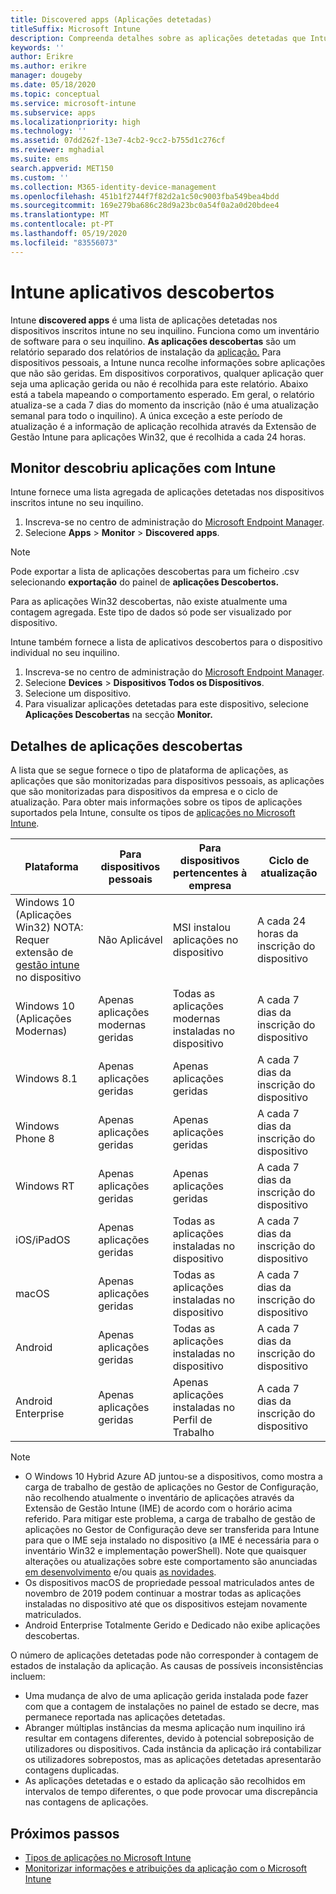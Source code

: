 ```yaml
---
title: Discovered apps (Aplicações detetadas)
titleSuffix: Microsoft Intune
description: Compreenda detalhes sobre as aplicações detetadas que Intune encontrou num dispositivo.
keywords: ''
author: Erikre
ms.author: erikre
manager: dougeby
ms.date: 05/18/2020
ms.topic: conceptual
ms.service: microsoft-intune
ms.subservice: apps
ms.localizationpriority: high
ms.technology: ''
ms.assetid: 07dd262f-13e7-4cb2-9cc2-b755d1c276cf
ms.reviewer: mghadial
ms.suite: ems
search.appverid: MET150
ms.custom: ''
ms.collection: M365-identity-device-management
ms.openlocfilehash: 451b1f2744f7f82d2a1c50c9003fba549bea4bdd
ms.sourcegitcommit: 169e279ba686c28d9a23bc0a54f0a2a0d20bdee4
ms.translationtype: MT
ms.contentlocale: pt-PT
ms.lasthandoff: 05/19/2020
ms.locfileid: "83556073"
---
```

# <a name="intune-discovered-apps"></a>Intune aplicativos descobertos

Intune **discovered apps** é uma lista de aplicações detetadas nos dispositivos inscritos intune no seu inquilino. Funciona como um inventário de software para o seu inquilino. **As aplicações descobertas** são um relatório separado dos relatórios de instalação da [aplicação.](apps-monitor.md) Para dispositivos pessoais, a Intune nunca recolhe informações sobre aplicações que não são geridas. Em dispositivos corporativos, qualquer aplicação quer seja uma aplicação gerida ou não é recolhida para este relatório. Abaixo está a tabela mapeando o comportamento esperado. Em geral, o relatório atualiza-se a cada 7 dias do momento da inscrição (não é uma atualização semanal para todo o inquilino). A única exceção a este período de atualização é a informação de aplicação recolhida através da Extensão de Gestão Intune para aplicações Win32, que é recolhida a cada 24 horas.

## <a name="monitor-discovered-apps-with-intune"></a>Monitor descobriu aplicações com Intune

Intune fornece uma lista agregada de aplicações detetadas nos dispositivos inscritos intune no seu inquilino.

1. Inscreva-se no centro de administração do [Microsoft Endpoint Manager](https://go.microsoft.com/fwlink/?linkid=2109431).
2. Selecione **Apps**  >  **Monitor**  >  **Discovered apps**.

>[!NOTE]
>Pode exportar a lista de aplicações descobertas para um ficheiro .csv selecionando **exportação** do painel de **aplicações Descobertos.**
>
>Para as aplicações Win32 descobertas, não existe atualmente uma contagem agregada. Este tipo de dados só pode ser visualizado por dispositivo.

Intune também fornece a lista de aplicativos descobertos para o dispositivo individual no seu inquilino.

1. Inscreva-se no centro de administração do [Microsoft Endpoint Manager](https://go.microsoft.com/fwlink/?linkid=2109431).
2. Selecione **Devices**  >  **Dispositivos Todos os Dispositivos**.
3. Selecione um dispositivo.
4. Para visualizar aplicações detetadas para este dispositivo, selecione **Aplicações Descobertas** na secção **Monitor.**

## <a name="details-of-discovered-apps"></a>Detalhes de aplicações descobertas

A lista que se segue fornece o tipo de plataforma de aplicações, as aplicações que são monitorizadas para dispositivos pessoais, as aplicações que são monitorizadas para dispositivos da empresa e o ciclo de atualização. Para obter mais informações sobre os tipos de aplicações suportados pela Intune, consulte os tipos de [aplicações no Microsoft Intune](apps-add.md#app-types-in-microsoft-intune).

| Plataforma | Para dispositivos pessoais | Para dispositivos pertencentes à empresa | Ciclo de atualização |
|------------------------------------------------------------------------|----------------------------------|--------------------------------------------------|---------------------------------------|
| Windows 10 (Aplicações Win32) NOTA: Requer extensão de [gestão intune](intune-management-extension.md) no dispositivo | Não Aplicável | MSI instalou aplicações no dispositivo | A cada 24 horas da inscrição do dispositivo |
| Windows 10 (Aplicações Modernas) | Apenas aplicações modernas geridas | Todas as aplicações modernas instaladas no dispositivo | A cada 7 dias da inscrição do dispositivo |
| Windows 8.1 | Apenas aplicações geridas | Apenas aplicações geridas | A cada 7 dias da inscrição do dispositivo |
| Windows Phone 8 | Apenas aplicações geridas | Apenas aplicações geridas | A cada 7 dias da inscrição do dispositivo |
| Windows RT | Apenas aplicações geridas | Apenas aplicações geridas | A cada 7 dias da inscrição do dispositivo |
| iOS/iPadOS | Apenas aplicações geridas | Todas as aplicações instaladas no dispositivo | A cada 7 dias da inscrição do dispositivo |
| macOS | Apenas aplicações geridas | Todas as aplicações instaladas no dispositivo | A cada 7 dias da inscrição do dispositivo |
| Android | Apenas aplicações geridas | Todas as aplicações instaladas no dispositivo | A cada 7 dias da inscrição do dispositivo |
| Android Enterprise | Apenas aplicações geridas | Apenas aplicações instaladas no Perfil de Trabalho | A cada 7 dias da inscrição do dispositivo |

> [!NOTE]
> - O Windows 10 Hybrid Azure AD juntou-se a dispositivos, como mostra a carga de trabalho de gestão de aplicações no Gestor de Configuração, não recolhendo atualmente o inventário de aplicações através da Extensão de Gestão Intune (IME) de acordo com o horário acima referido. Para mitigar este problema, a carga de trabalho de gestão de aplicações no Gestor de Configuração deve ser transferida para Intune para que o IME seja instalado no dispositivo (a IME é necessária para o inventário Win32 e implementação powerShell). Note que quaisquer alterações ou atualizações sobre este comportamento são anunciadas [em desenvolvimento](../fundamentals/in-development.md) e/ou quais [as novidades](../fundamentals/whats-new.md).
> - Os dispositivos macOS de propriedade pessoal matriculados antes de novembro de 2019 podem continuar a mostrar todas as aplicações instaladas no dispositivo até que os dispositivos estejam novamente matriculados.
> - Android Enterprise Totalmente Gerido e Dedicado não exibe aplicações descobertas.

O número de aplicações detetadas pode não corresponder à contagem de estados de instalação da aplicação. As causas de possíveis inconsistências incluem:

- Uma mudança de alvo de uma aplicação gerida instalada pode fazer com que a contagem de instalações no painel de estado se decre, mas permanece reportada nas aplicações detetadas.
- Abranger múltiplas instâncias da mesma aplicação num inquilino irá resultar em contagens diferentes, devido à potencial sobreposição de utilizadores ou dispositivos. Cada instância da aplicação irá contabilizar os utilizadores sobrepostos, mas as aplicações detetadas apresentarão contagens duplicadas.
- As aplicações detetadas e o estado da aplicação são recolhidos em intervalos de tempo diferentes, o que pode provocar uma discrepância nas contagens de aplicações.

## <a name="next-steps"></a>Próximos passos

- [Tipos de aplicações no Microsoft Intune](apps-add.md#app-types-in-microsoft-intune)
- [Monitorizar informações e atribuições da aplicação com o Microsoft Intune](apps-monitor.md)

